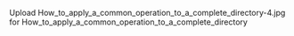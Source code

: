 Upload How_to_apply_a_common_operation_to_a_complete_directory-4.jpg for How_to_apply_a_common_operation_to_a_complete_directory
